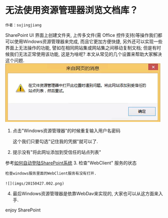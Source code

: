 # 无法使用资源管理器浏览文档库？
    作者：sujingjiang
SharePoint UI 界面上创建文件夹, 上传多文件(需 Office 控件支持)等操作我们都可以使用Windows资源管理器来完成, 而且它更加方便快捷, 另外还可以实现一些界面上无法操作的功能, 譬如在相同网站集或网站集之间移动复制文档; 但是有时候我们无法正常使用该功能, 这是为啥呢? 本文从常见的几个设置来帮助大家解决这个问题.
![](imgs/20150427.001.png)

1. 点击"Windows资源管理器"的时候重复输入用户名密码

    这个我们只要勾选"记住我的凭据"就可以了.
2. 提示没有"将此网址添加到受信任的站点列表"

 参考[如何自动登陆SharePoint系统](../20150425/README.md)
3. 检查"WebClient" 服务的状态

    检查windows服务里面的WebClient服务有没有打开.

    ![](imgs/20150427.002.png)
4. 最后Windows资源管理器是依靠WebDav来实现的, 大家也可以从这方面来入手.

enjoy SharePoint
